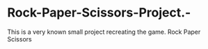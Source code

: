 # Rock-Paper-Scissors-Project.-
This is a very known small project recreating the game. Rock Paper Scissors

